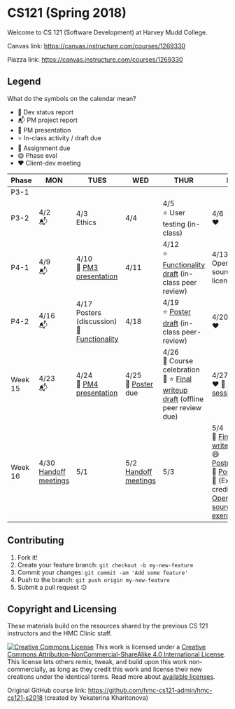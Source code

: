 # CS121 (Spring 2018) 
Welcome to CS 121 (Software Development) at Harvey Mudd College.

Canvas link: https://canvas.instructure.com/courses/1269330

Piazza link: https://canvas.instructure.com/courses/1269330

## Legend
What do the symbols on the calendar mean?
* :gem: Dev status report
* :mailbox_with_mail: PM project report
* :speech_balloon: PM presentation
* :star: In-class activity / draft due
* :star2: Assignment due
* :smile: Phase eval
* :heart: Client-dev meeting

| Phase | MON | TUES | WED | THUR | FRI | SAT | SUN |
|---------|------------------------------|-----------------------------------------------------|-----------------------------|-----------------------------------------------------------|-------------------------------------|-----------|----------|
| P3-1 |  |  |  |  |  |  | 4/1<br> |
| P3-2 | 4/2<br> :mailbox_with_mail: | 4/3<br>Ethics | 4/4 <br> | 4/5<br>:star: User testing (in-class) | 4/6 <br>:heart: | 4/7 | 4/8<br> :gem: |
| P4-1 | 4/9<br> :mailbox_with_mail: | 4/10<br> :speech_balloon: [PM3 presentation](https://canvas.instructure.com/courses/1269330/assignments/7799468 "Canvas submission link") | 4/11 <br> | 4/12<br> :star: [Functionality draft](https://canvas.instructure.com/courses/1269330/assignments/7799435 "Canvas submission link") (in-class peer review) | 4/13 <br> Open source + licensing | 4/14<br> | 4/15<br>:gem:  |
| P4-2 | 4/16<br> :mailbox_with_mail: | 4/17 <br>  Posters (discussion) <br> :star2: [Functionality](https://canvas.instructure.com/courses/1269330/assignments/7799434) | 4/18 <br> | 4/19 <br> :star: [Poster draft](https://canvas.instructure.com/courses/1269330/assignments/7799448) (in-class peer-review) | 4/20 <br>:heart: | 4/21 <br> | 4/22<br> :gem: |
| Week 15 | 4/23<br> :mailbox_with_mail: | 4/24 <br>:speech_balloon: [PM4 presentation](https://canvas.instructure.com/courses/1269330/assignments/7799468 "Canvas submission link") | 4/25<br> :star2: [Poster](https://canvas.instructure.com/courses/1269330/assignments/7799449) due | 4/26 <br>:clap: Course celebration  :tada: :star: [Final writeup draft](https://canvas.instructure.com/courses/1269330/assignments/7799430) (offline peer review due) | 4/27 <br> :heart: :speech_balloon: [Poster session](https://canvas.instructure.com/courses/1269330/assignments/7799449) | 4/28 :star2: [Final README for handoff meeting](https://canvas.instructure.com/courses/1269330/assignments/7799436) <br> | 4/29<br> :gem: (all) |
| Week 16 | 4/30<br> [Handoff meetings](https://docs.google.com/document/d/105r_IqQmWwYpH9SGKbUMFfDAOab8cTda6cViLsz9cXE) | 5/1<br> | 5/2<br> [Handoff meetings](https://docs.google.com/document/d/105r_IqQmWwYpH9SGKbUMFfDAOab8cTda6cViLsz9cXE) |  5/3<br> | 5/4<br> :star2: [Final writeup](https://canvas.instructure.com/courses/1269330/assignments/7799431) <br> :smile: [Postmortem](https://canvas.instructure.com/courses/1269330/assignments/7799433) <br> :star2: [Portfolio](https://canvas.instructure.com/courses/1269330/assignments/7799426) <br> :star2: (Extra credit) [Open source exercise](https://canvas.instructure.com/courses/1269330/assignments/8318209) | 5/5<br> | 5/6<br> |


## Contributing

1. Fork it!
2. Create your feature branch: `git checkout -b my-new-feature`
3. Commit your changes: `git commit -am 'Add some feature'`
4. Push to the branch: `git push origin my-new-feature`
5. Submit a pull request :D


## Copyright and Licensing 
These materials build on the resources shared by the previous CS 121 instructors and the HMC Clinic staff.

<a rel="license" href="http://creativecommons.org/licenses/by-nc-sa/4.0/"><img alt="Creative Commons License" style="border-width:0" src="https://i.creativecommons.org/l/by-nc-sa/4.0/88x31.png" /></a> This work is licensed under a <a rel="license" href="http://creativecommons.org/licenses/by-nc-sa/4.0/">Creative Commons Attribution-NonCommercial-ShareAlike 4.0 International License</a>.
This license lets others remix, tweak, and build upon this work non-commercially, as long as they credit this work and license their new creations under the identical terms. Read more about <a href="https://creativecommons.org/licenses/">available licenses</a>.

Original GitHub course link: https://github.com/hmc-cs121-admin/hmc-cs121-s2018 (created by Yekaterina Kharitonova)
